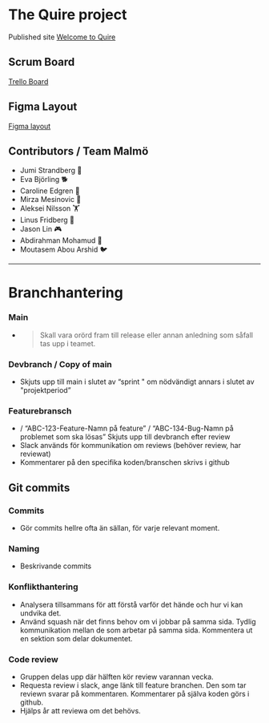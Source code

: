 # The Quire project
Published site
[Welcome to Quire](https://quireteammalmo.netlify.app/)

## Scrum Board
[Trello Board](https://trello.com/invite/b/T7YcfXdJ/ATTI6de5c118d6400a1533ed1aef97190fe8AF28A138/quire-notebook-in-the-browser)

## Figma Layout
[Figma layout](https://www.figma.com/file/x2n0vfuIxpWrGGY26WgWON/Quire?type=design&node-id=37%3A1041&mode=design&t=15Y83JmQzb7mVD3J-1)

## Contributors / Team Malmö
- Jumi Strandberg 🐀
- Eva Björling 🐕
- Caroline Edgren 🐢
- Mirza Mesinovic 🧀
- Aleksei Nilsson 🏋️
- Linus Fridberg 💃
- Jason Lin 🎮
- Abdirahman Mohamud 🌛
- Moutasem Abou Arshid 🐦


--------
# Branchhantering

### Main
- >Skall vara orörd fram till release eller annan anledning som såfall tas upp i teamet. 
### Devbranch / Copy of main 
- Skjuts upp till main i slutet av “sprint " om nödvändigt annars i slutet av "projektperiod”
### Featurebransch 
- / “ABC-123-Feature-Namn på feature” / “ABC-134-Bug-Namn på problemet som ska lösas”
Skjuts upp till devbranch efter review
- Slack används för kommunikation om reviews (behöver review, har reviewat)
- Kommentarer på den specifika koden/branschen skrivs i github

## Git commits
### Commits 
- Gör commits hellre ofta än sällan, för varje relevant moment.
### Naming
- Beskrivande commits

### Konflikthantering
- Analysera tillsammans för att förstå varför det hände och hur vi kan undvika det. 
- Använd squash när det finns behov om vi jobbar på samma sida. Tydlig kommunikation mellan de som arbetar på samma sida. Kommentera ut en sektion som delar dokumentet.

### Code review
- Gruppen delas upp där hälften kör review varannan vecka.
- Requesta review i slack, ange länk till feature branchen. Den som tar reviewn svarar på kommentaren. Kommentarer på själva koden görs i github.
- Hjälps år att reviewa om det behövs. 

